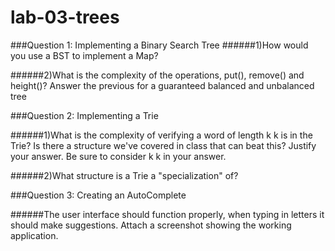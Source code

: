 # lab-03-trees

###Question 1: Implementing a Binary Search Tree
######1)How would you use a BST to implement a Map?


######2)What is the complexity of the operations, put(), remove() and height()? Answer the previous for a guaranteed balanced and unbalanced tree

###Question 2: Implementing a Trie

######1)What is the complexity of verifying a word of length k k is in the Trie? Is there a structure we've covered in class that can beat this? Justify your answer. Be sure to consider k k in your answer.

######2)What structure is a Trie a "specialization" of?

###Question 3: Creating an AutoComplete

######The user interface should function properly, when typing in letters it should make suggestions. Attach a screenshot showing the working application.